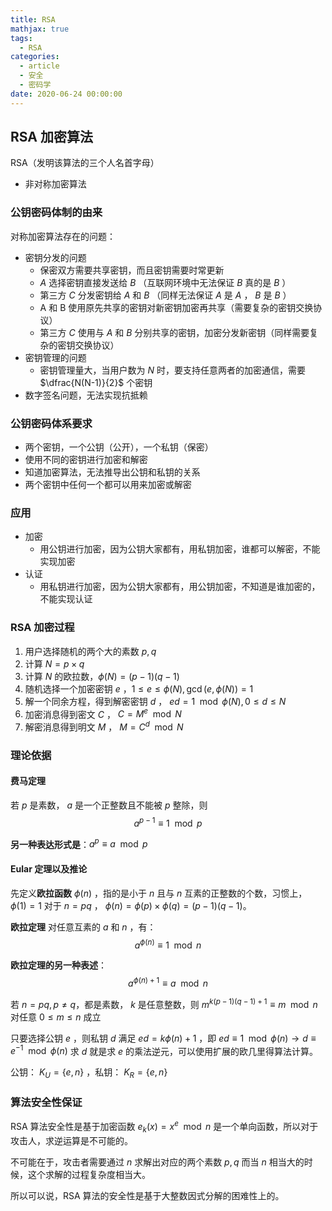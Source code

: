 ```yaml
---
title: RSA
mathjax: true
tags:
  - RSA
categories:
  - article
  - 安全
  - 密码学
date: 2020-06-24 00:00:00
---
```


## RSA 加密算法

RSA（发明该算法的三个人名首字母）

- 非对称加密算法

### 公钥密码体制的由来

对称加密算法存在的问题：

- 密钥分发的问题
  - 保密双方需要共享密钥，而且密钥需要时常更新
  - $A$ 选择密钥直接发送给 $B$ （互联网环境中无法保证 $B$ 真的是 $B$ ）
  - 第三方 $C$ 分发密钥给 $A$ 和 $B$ （同样无法保证 $A$ 是 $A$ ， $B$ 是 $B$ ）
  - A 和 B 使用原先共享的密钥对新密钥加密再共享（需要复杂的密钥交换协议）
  - 第三方 $C$ 使用与 $A$ 和 $B$ 分别共享的密钥，加密分发新密钥（同样需要复杂的密钥交换协议）
- 密钥管理的问题
  - 密钥管理量大，当用户数为 $N$ 时，要支持任意两者的加密通信，需要 $\dfrac{N(N-1)}{2}$ 个密钥
- 数字签名问题，无法实现抗抵赖

### 公钥密码体系要求

- 两个密钥，一个公钥（公开），一个私钥（保密）
- 使用不同的密钥进行加密和解密
- 知道加密算法，无法推导出公钥和私钥的关系
- 两个密钥中任何一个都可以用来加密或解密

### 应用

- 加密
  - 用公钥进行加密，因为公钥大家都有，用私钥加密，谁都可以解密，不能实现加密
- 认证
  - 用私钥进行加密，因为公钥大家都有，用公钥加密，不知道是谁加密的，不能实现认证

### RSA 加密过程

1. 用户选择随机的两个大的素数 $p, q$
2. 计算 $N = p \times q$
3. 计算 $N$ 的欧拉数，$\phi(N) = (p-1)(q-1)$
4. 随机选择一个加密密钥 $e$ ，$1 \le e \le \phi(N), \gcd(e, \phi(N)) = 1$
5. 解一个同余方程，得到解密密钥 $d$ ， $ed = 1 \mod \phi(N), 0 \le d \le N$
6. 加密消息得到密文 $C$ ， $C = M^e \mod N$
7. 解密消息得到明文 $M$ ， $M = C^d \mod N$

### 理论依据

#### 费马定理

若 $p$ 是素数， $a$ 是一个正整数且不能被 $p$ 整除，则
$$a^{p-1} \equiv 1 \mod p$$

**另一种表达形式是**：$a^p \equiv a \mod p$

#### Eular 定理以及推论

先定义**欧拉函数** $\phi(n)$ ，指的是小于 $n$ 且与 $n$ 互素的正整数的个数，习惯上， $\phi(1) = 1$
对于 $n = pq$ ， $\phi(n) = \phi(p) \times \phi(q) = (p - 1)(q - 1)$。

**欧拉定理** 对任意互素的 $a$ 和 $n$ ，有：
$$a^{\phi(n)} \equiv 1 \mod n$$

**欧拉定理的另一种表述**：$$a^{\phi(n) + 1} \equiv a \mod n$$

若 $n = pq, p \neq q$，都是素数， $k$ 是任意整数，则 $m^{k(p-1)(q-1)+1} \equiv m \mod n$ 对任意 $0 \le m \le n$ 成立

只要选择公钥 $e$ ，则私钥 $d$ 满足 $ed = k\phi(n) + 1$ ，即 $ed \equiv 1 \mod \phi(n) \to d \equiv e^{-1} \mod \phi(n)$
求 $d$ 就是求 $e$ 的乘法逆元，可以使用扩展的欧几里得算法计算。

公钥： $K_U = \{e, n\}$ ，私钥： $K_R = \{e, n\}$

### 算法安全性保证

RSA 算法安全性是基于加密函数 $e_k(x) = x^e \mod n$ 是一个单向函数，所以对于攻击人，求逆运算是不可能的。

不可能在于，攻击者需要通过 $n$ 求解出对应的两个素数 $p, q$ 而当 $n$ 相当大的时候，这个求解的过程复杂度相当大。

所以可以说，RSA 算法的安全性是基于大整数因式分解的困难性上的。
